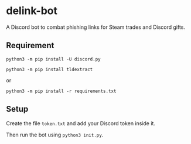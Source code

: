 # delink-bot
A Discord bot to combat phishing links for Steam trades and Discord gifts.

## Requirement
`python3 -m pip install -U discord.py`

`python3 -m pip install tldextract`

or

`python3 -m pip install -r requirements.txt`

## Setup
Create the file `token.txt` and add your Discord token inside it.

Then run the bot using `python3 init.py`.


